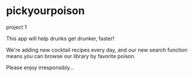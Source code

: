 # pickyourpoison
project 1

This app will help drunks get drunker, faster!

We're adding new cocktail recipes every day, and our new search function means you can browse our library by favorite poison.

Please enjoy irresponsibly...
